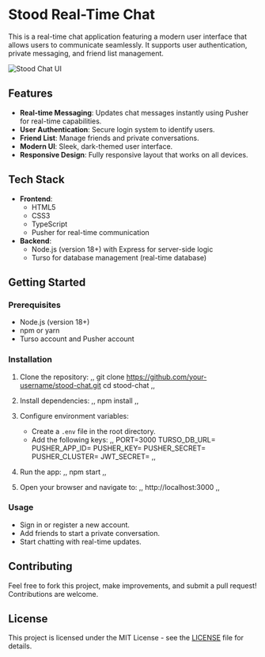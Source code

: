 

# Stood Real-Time Chat

This is a real-time chat application featuring a modern user interface that allows users to communicate seamlessly. It supports user authentication, private messaging, and friend list management.

![Stood Chat UI](https://cdn.dribbble.com/userupload/16912210/file/original-5fc05397c7245fa872f9a588b34fd4f3.png?resize=1728x1117)

## Features

- **Real-time Messaging**: Updates chat messages instantly using Pusher for real-time capabilities.
- **User Authentication**: Secure login system to identify users.
- **Friend List**: Manage friends and private conversations.
- **Modern UI**: Sleek, dark-themed user interface.
- **Responsive Design**: Fully responsive layout that works on all devices.

## Tech Stack

- **Frontend**:
  - HTML5
  - CSS3
  - TypeScript
  - Pusher for real-time communication
- **Backend**:
  - Node.js (version 18+) with Express for server-side logic
  - Turso for database management (real-time database)

## Getting Started

### Prerequisites

- Node.js (version 18+)
- npm or yarn
- Turso account and Pusher account

### Installation

1. Clone the repository:
   ,,
   git clone https://github.com/your-username/stood-chat.git
   cd stood-chat
   ,,

2. Install dependencies:
   ,,
   npm install
   ,,

3. Configure environment variables:
   - Create a `.env` file in the root directory.
   - Add the following keys:
     ,,
     PORT=3000
     TURSO_DB_URL=<your-turso-database-url>
     PUSHER_APP_ID=<your-pusher-app-id>
     PUSHER_KEY=<your-pusher-key>
     PUSHER_SECRET=<your-pusher-secret>
     PUSHER_CLUSTER=<your-pusher-cluster>
     JWT_SECRET=<your-secret-key>
     ,,

4. Run the app:
   ,,
   npm start
   ,,

5. Open your browser and navigate to:
   ,,
   http://localhost:3000
   ,,

### Usage

- Sign in or register a new account.
- Add friends to start a private conversation.
- Start chatting with real-time updates.

## Contributing

Feel free to fork this project, make improvements, and submit a pull request! Contributions are welcome.

## License

This project is licensed under the MIT License - see the [LICENSE](LICENSE) file for details.
